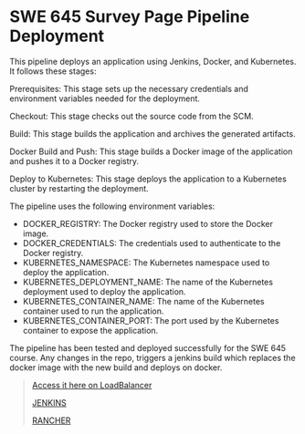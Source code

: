 # SWE 645 Survey Page Pipeline Deployment

This pipeline deploys an application using Jenkins, Docker, and Kubernetes. It follows these stages:

Prerequisites: This stage sets up the necessary credentials and environment variables needed for the deployment.

Checkout: This stage checks out the source code from the SCM.

Build: This stage builds the application and archives the generated artifacts.

Docker Build and Push: This stage builds a Docker image of the application and pushes it to a Docker registry.

Deploy to Kubernetes: This stage deploys the application to a Kubernetes cluster by restarting the deployment.

The pipeline uses the following environment variables:

- DOCKER_REGISTRY: The Docker registry used to store the Docker image.
- DOCKER_CREDENTIALS: The credentials used to authenticate to the Docker registry.
- KUBERNETES_NAMESPACE: The Kubernetes namespace used to deploy the application.
- KUBERNETES_DEPLOYMENT_NAME: The name of the Kubernetes deployment used to deploy the application.
- KUBERNETES_CONTAINER_NAME: The name of the Kubernetes container used to run the application.
- KUBERNETES_CONTAINER_PORT: The port used by the Kubernetes container to expose the application.

The pipeline has been tested and deployed successfully for the SWE 645 course. Any changes in the repo, triggers a jenkins build which replaces the docker image with the new build and deploys on docker.

>[Access it here on LoadBalancer ](https://18.209.26.76/k8s/clusters/c-ff5k8/api/v1/namespaces/swe-a2/services/http:deploy-a2:8080/proxy/)
>
>[JENKINS](http://107.23.40.143:8080/)
>
>[RANCHER](https://18.209.26.76/dashboard/)
